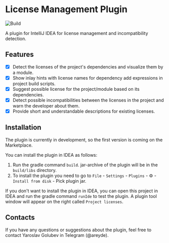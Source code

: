 # License Management Plugin

![Build](https://github.com/DmitryPogrebnoy/license-compatibility-plugin/workflows/Build/badge.svg)

<!-- Plugin description -->
A plugin for IntelliJ IDEA for license management and incompatibility detection.

## Features

- [x] Detect the licenses of the project's dependencies and visualize them by a module.
- [x] Show inlay hints with license names for dependency add expressions in project build scripts.
- [x] Suggest possible license for the project/module based on its dependencies.
- [x] Detect possible incompatibilities between the licenses in the project and warn the developer about them.
- [x] Provide short and understandable descriptions for existing licenses.

<!-- Plugin description end -->

## Installation

The plugin is currently in development, so the first version is coming on the Marketplace.

You can install the plugin in IDEA as follows:

1. Run the gradle command `build`. jar-archive of the plugin will be in the `build/libs` directory.
2. To install the plugin you need to go to `File` - `Settings` - `Plugins` - ⚙️ - `Install from disk` - Pick plugin jar.

If you don't want to install the plugin in IDEA, you can open this project in IDEA and run the gradle command `runIde`
to test the plugin. A plugin tool window will appear on the right called `Project licenses`.

## Contacts

If you have any questions or suggestions about the plugin, feel free to contact Yaroslav Golubev in Telegram (@areyde).
